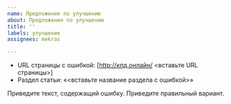 ```yaml
---
name: Предложение по улучшению
about: Предложение по улучшению
title: ''
labels: улучшение
assignees: mekras

---
```


* URL страницы с ошибкой: [http://кпд.онлайн/ <вставьте URL страницы>]
* Раздел статьи: «<вставьте название раздела с ошибкой>»

Приведите текст, содержащий ошибку. Приведите правильный вариант.
 